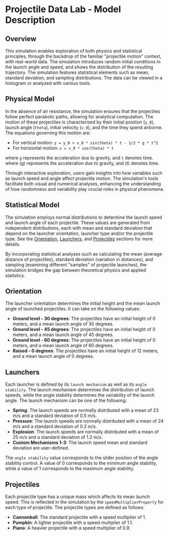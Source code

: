 # Projectile Data Lab - Model Description

## Overview

This simulation enables exploration of both physics and statistical principles, through the backdrop of the
familiar "projectile motion" context, with real-world data. The simulation introduces random initial conditions 
in the launch angle and speed, and shows the distribution of the resulting trajectory. The simulation features
statistical elements such as mean, standard deviation, and sampling distributions. The data can be viewed in a
histogram or analyzed with various tools.

## Physical Model

In the absence of air resistance, the simulation ensures that the projectiles follow perfect parabolic paths, allowing
for analytical computation. The motion of these projectiles is characterized by their initial position (`y_0`), launch
angle (`theta`), initial velocity (`v_0`), and the time they spend airborne. The equations governing this motion are:

- For vertical motion: `y = y_0 + v_0 * sin(theta) * t - 1/2 * g * t^2`
- For horizontal motion: `x = v_0 * cos(theta) * t`

where `g` represents the acceleration due to gravity, and `t` denotes time. where \(g\) represents the acceleration due
to gravity, and \(t\) denotes time.

Through interactive exploration, users gain insights into how variables such as launch speed and angle affect projectile
motion. The simulation's tools facilitate both visual and numerical analyses, enhancing the understanding of how
randomness and variability play crucial roles in physical phenomena.

## Statistical Model

The simulation employs normal distributions to determine the launch speed and launch angle of each projectile. These values
are generated from independent distributions, each with mean and standard deviation that depend on the launcher orientation,
launcher type and/or the projectile type. See the [Orientation](#orientation), [Launchers](#launchers), 
and [Projectiles](#projectiles) sections for more details.

By incorporating statistical analyses such as calculating the mean (average distance of projectiles), standard
deviation (variation in distances), and sampling (examining different "samples" of projectile launches), the simulation
bridges the gap between theoretical physics and applied statistics.

## Orientation

The launcher orientation determines the initial height and the mean launch angle of launched projectiles. It can take
on the following values:
* **Ground level - 30 degrees**: The projectiles have an initial height of 0 meters, and a mean launch angle of 30 degrees.
* **Ground level - 45 degrees**: The projectiles have an initial height of 0 meters, and a mean launch angle of 45 degrees.
* **Ground level - 60 degrees**: The projectiles have an initial height of 0 meters, and a mean launch angle of 60 degrees.
* **Raised - 0 degrees**: The projectiles have an initial height of 12 meters, and a mean launch angle of 0 degrees.

## Launchers

Each launcher is defined by its `launch mechanism` as well as its `angle stability`. The launch mechanism determines the
distribution of launch speeds, while the angle stability determines the variability of the launch angle. The launch mechanism
can be one of the following:

* **Spring**: The launch speeds are normally distributed with a mean of 23 m/s and a standard deviation of 0.5 m/s.
* **Pressure**: The launch speeds are normally distributed with a mean of 24 m/s and a standard deviation of 0.2 m/s.
* **Explosion**: The launch speeds are normally distributed with a mean of 25 m/s and a standard deviation of 1.2 m/s.
* **Custom Mechanisms 1-3**: The launch speed mean and standard deviation are user-defined.

The `angle stability` value corresponds to the slider position of the angle stability control. A value of 0 corresponds to
the minimum angle stability, while a value of 1 corresponds to the maximum angle stability.

## Projectiles

Each projectile type has a unique mass which affects its mean launch speed. This is reflected in the simulation by the
`speedMultiplierProperty` for each type of projectile. The projectile types are defined as follows:

* **Cannonball**: The standard projectile with a speed multiplier of 1.
* **Pumpkin**: A lighter projectile with a speed multiplier of 1.1.
* **Piano**: A heavier projectile with a speed multiplier of 0.9.